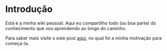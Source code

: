 # Introdução

Está é a minha wiki pessoal. Aqui eu compartilho todo \(ou boa parte\) do conhecimento que vou aprendendo ao longo do caminho.

Para saber mais visite o este post [aqui](https://aurelio.me/blog/How-I-remember-everything-I-learn/), no qual  foi a minha motivação para começa-la.

